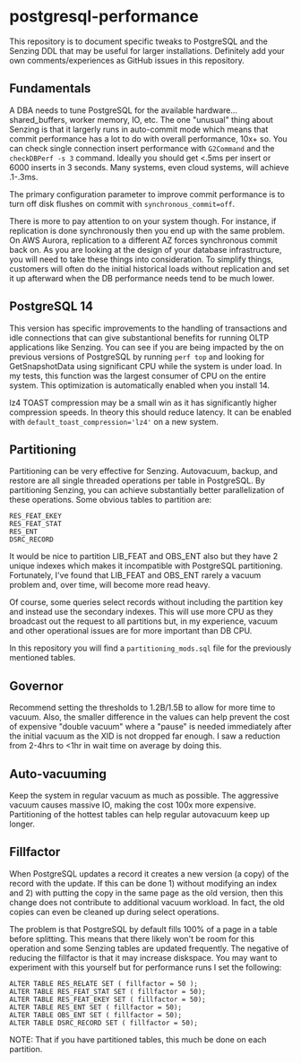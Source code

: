 # postgresql-performance

This repository is to document specific tweaks to PostgreSQL and the Senzing DDL that may be useful for larger installations.  Definitely add your own comments/experiences as GitHub issues in this repository.


## Fundamentals
A DBA needs to tune PostgreSQL for the available hardware... shared_buffers, worker memory, IO, etc.  The one "unusual" thing about Senzing is that it largerly runs in auto-commit mode which means that commit performance has a lot to do with overall performance, 10x+ so.  You can check single connection insert performance with `G2Command` and the `checkDBPerf -s 3` command.  Ideally you should get <.5ms per insert or 6000 inserts in 3 seconds.  Many systems, even cloud systems, will achieve .1-.3ms.

The primary configuration parameter to improve commit performance is to turn off disk flushes on commit with `synchronous_commit=off`.

There is more to pay attention to on your system though.  For instance, if replication is done synchronously then you end up with the same problem.  On AWS Aurora, replication to a different AZ forces synchronous commit back on.  As you are looking at the design of your database infrastructure, you will need to take these things into consideration.  To simplify things, customers will often do the initial historical loads without replication and set it up afterward when the DB performance needs tend to be much lower.


## PostgreSQL 14
This version has specific improvements to the handling of transactions and idle connections that can give substantional benefits for running OLTP applications like Senzing.  You can see if you are being impacted by the on previous versions of PostgreSQL by running `perf top` and looking for GetSnapshotData using significant CPU while the system is under load.  In my tests, this function was the largest consumer of CPU on the entire system.  This optimization is automatically enabled when you install 14.

lz4 TOAST compression may be a small win as it has significantly higher compression speeds.  In theory this should reduce latency.  It can be enabled with `default_toast_compression='lz4'` on a new system.


## Partitioning
Partitioning can be very effective for Senzing.  Autovacuum, backup, and restore are all single threaded operations per table in PostgreSQL.  By partitioning Senzing, you can achieve substantially better parallelization of these operations.  Some obvious tables to partition are:

```
RES_FEAT_EKEY
RES_FEAT_STAT
RES_ENT
DSRC_RECORD
```

It would be nice to partition LIB_FEAT and OBS_ENT also but they have 2 unique indexes which makes it incompatible with PostgreSQL partitioning.  Fortunately, I've found that LIB_FEAT and OBS_ENT rarely a vacuum problem and, over time, will become more read heavy.

Of course, some queries select records without including the partition key and instead use the secondary indexes.  This will use more CPU as they broadcast out the request to all partitions but, in my experience, vacuum and other operational issues are for more important than DB CPU.

In this repository you will find a `partitioning_mods.sql` file for the previously mentioned tables.


## Governor
Recommend setting the thresholds to 1.2B/1.5B to allow for more time to vacuum.  Also, the smaller difference in the values can help prevent the cost of expensive "double vacuum" where a "pause" is needed immediately after the initial vacuum as the XID is not dropped far enough.  I saw a reduction from 2-4hrs to <1hr in wait time on average by doing this.


## Auto-vacuuming
Keep the system in regular vacuum as much as possible.  The aggressive vacuum causes massive IO, making the cost 100x more expensive.  Partitioning of the hottest tables can help regular autovacuum keep up longer.


## Fillfactor
When PostgreSQL updates a record it creates a new version (a copy) of the record with the update.  If this can be done 1) without modifying an index and 2) with putting the copy in the same page as the old version, then this change does not contribute to additional vacuum workload.  In fact, the old copies can even be cleaned up during select operations.

The problem is that PostgreSQL by default fills 100% of a page in a table before splitting.  This means that there likely won't be room for this operation and some Senzing tables are updated frequently.  The negative of reducing the fillfactor is that it may increase diskspace.  You may want to experiment with this yourself but for performance runs I set the following:

```
ALTER TABLE RES_RELATE SET ( fillfactor = 50 );
ALTER TABLE RES_FEAT_STAT SET ( fillfactor = 50);
ALTER TABLE RES_FEAT_EKEY SET ( fillfactor = 50);
ALTER TABLE RES_ENT SET ( fillfactor = 50);
ALTER TABLE OBS_ENT SET ( fillfactor = 50);
ALTER TABLE DSRC_RECORD SET ( fillfactor = 50);
```

NOTE: That if you have partitioned tables, this much be done on each partition.

